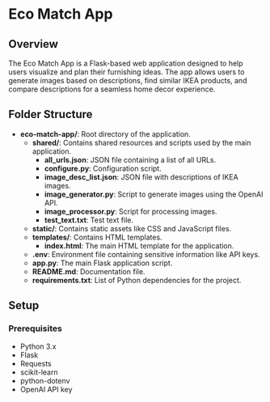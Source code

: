 # Eco Match App

## Overview

The Eco Match App is a Flask-based web application designed to help users visualize and plan their furnishing ideas. The app allows users to generate images based on descriptions, find similar IKEA products, and compare descriptions for a seamless home decor experience.

## Folder Structure

- **eco-match-app/**: Root directory of the application.
  - **shared/**: Contains shared resources and scripts used by the main application.
    - **all_urls.json**: JSON file containing a list of all URLs.
    - **configure.py**: Configuration script.
    - **image_desc_list.json**: JSON file with descriptions of IKEA images.
    - **image_generator.py**: Script to generate images using the OpenAI API.
    - **image_processor.py**: Script for processing images.
    - **test_text.txt**: Test text file.
  - **static/**: Contains static assets like CSS and JavaScript files.
  - **templates/**: Contains HTML templates.
    - **index.html**: The main HTML template for the application.
  - **.env**: Environment file containing sensitive information like API keys.
  - **app.py**: The main Flask application script.
  - **README.md**: Documentation file.
  - **requirements.txt**: List of Python dependencies for the project.

## Setup

### Prerequisites

- Python 3.x
- Flask
- Requests
- scikit-learn
- python-dotenv
- OpenAI API key